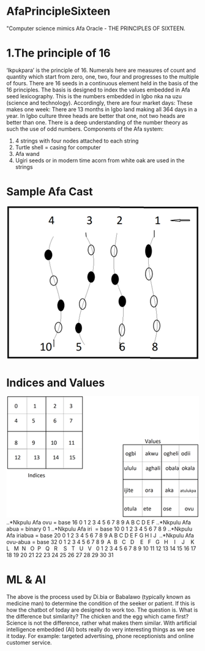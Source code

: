 # AfaPrincipleSixteen
"Computer science mimics Afa Oracle - THE PRINCIPLES OF SIXTEEN.
# 1.The principle of 16 
‘Ikpukpara’ is the principle of 16. Numerals here are measures of count and quantity which start from zero, one, two, four and progresses to the multiple of fours. There are 16 seeds in a continuous element held in the basis of the 16 principles. The basis is designed to index the values embedded in Afa seed lexicography. This is the numbers embedded in Igbo nka na uzu (science and technology). Accordingly, there are four market days: These makes one week: There are 13 months in Igbo land making all 364 days in a year. In Igbo culture three heads are better that one, not two heads are better than one. There is a deep understanding of the number theory as such the use of odd numbers.
Components of the Afa system:
1. 4 strings with four nodes attached to each string
2. Turtle shell                 =                  casing for computer
3. Afa wand
4. Ugiri seeds or in modern time acorn from white oak are used in the strings

# Sample Afa Cast

![alt text](https://github.com/jumezurike/AfaPrincipleSixteen/blob/main/Afastring.png "Sample cast")

# Indices and Values
![alt text](https://github.com/jumezurike/AfaPrincipleSixteen/blob/main/Afamatval.png "Sample cast")
..*Nkpulu Afa ovu = base 16
0 1 2 3 4 5 6 7 8 9 A B C D E F
..*Nkpulu Afa abua = binary
0 1
..*Nkpulu Afa iri  = base 10
0 1 2 3 4 5 6 7 8 9
..*Nkpulu Afa iriabua = base 20
0 1 2 3 4 5 6 7 8 9 A B C D E F G H I J 
..*Nkpulu Afa ovu-abua = base 32
0 1 2 3 4 5 6 7 8 9  A  B   C   D    E   F   G   H    I    J    K   L    M   N   O  P   Q   R    S   T   U   V  
0 1 2 3 4 5 6 7 8 9 10 11   12 13   14   15 16   17  18   19   20   21  22  23  24  25 26  27   28  29   30 31

# ML & AI 
The above is the process used by Di.bia or Babalawo (typically known as medicine man) to determine the condition of the seeker or patient.
If this is how the chatbot of today are designed to work too. The question is. What is the difference but similarity? The chicken and the egg which came first? Science is not the difference, rather what makes them similar.  With artificial intelligence embedded (AI) bots really do very interesting things as we see it today. For example: targeted advertising, phone receptionists and online customer service.
